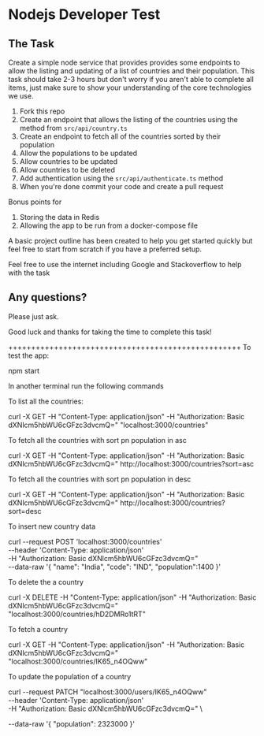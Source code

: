# Nodejs Developer Test

## The Task

Create a simple node service that provides provides some endpoints to allow the listing and updating of a
list of countries and their population. This task should take 2-3 hours but don't worry if you aren't able to 
complete all items, just make sure to show your understanding of the core technologies we use.

1. Fork this repo
2. Create an endpoint that allows the listing of the countries using the method from `src/api/country.ts`
3. Create an endpoint to fetch all of the countries sorted by their population
4. Allow the populations to be updated
5. Allow countries to be updated
6. Allow countries to be deleted 
7. Add authentication using the `src/api/authenticate.ts` method
8. When you're done commit your code and create a pull request

Bonus points for

1. Storing the data in Redis
2. Allowing the app to be run from a docker-compose file

A basic project outline has been created to help you get started quickly but feel free to start from scratch if you have a preferred setup.

Feel free to use the internet including Google and Stackoverflow to help with the task

## Any questions?

Please just ask.

Good luck and thanks for taking the time to complete this task!

+++++++++++++++++++++++++++++++++++++++++++++++++++
To test the app:

npm start

In another terminal run the following commands

To list all the countries:

curl -X GET -H "Content-Type: application/json" -H "Authorization: Basic dXNlcm5hbWU6cGFzc3dvcmQ=" "localhost:3000/countries"

To fetch all the countries with sort pn population in asc

curl -X GET -H "Content-Type: application/json" -H "Authorization: Basic dXNlcm5hbWU6cGFzc3dvcmQ=" http://localhost:3000/countries?sort=asc

To fetch all the countries with sort pn population in desc


curl -X GET -H "Content-Type: application/json" -H "Authorization: Basic dXNlcm5hbWU6cGFzc3dvcmQ=" http://localhost:3000/countries?sort=desc

To insert new country data

curl --request POST 'localhost:3000/countries' \
--header 'Content-Type: application/json' \
-H "Authorization: Basic dXNlcm5hbWU6cGFzc3dvcmQ=" \
--data-raw '{
    "name": "India",
    "code": "IND",
    "population":1400
}'

To delete the a country

curl -X DELETE -H "Content-Type: application/json" -H "Authorization: Basic dXNlcm5hbWU6cGFzc3dvcmQ=" "localhost:3000/countries/hD2DMRo1tRT"

To fetch a country

curl -X GET -H "Content-Type: application/json" -H "Authorization: Basic dXNlcm5hbWU6cGFzc3dvcmQ=" "localhost:3000/countries/IK65_n4OQww"

To update the population of a country

curl --request PATCH "localhost:3000/users/IK65_n4OQww" \
--header 'Content-Type: application/json' \
-H "Authorization: Basic dXNlcm5hbWU6cGFzc3dvcmQ=" \

--data-raw '{
    "population": 2323000
}'
